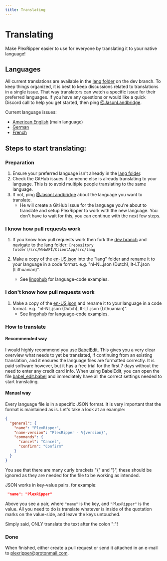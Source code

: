 ```yaml
---
title: Translating
---
```


# Translating

Make PlexRipper easier to use for everyone by translating it to your native language!

## Languages

All current translations are available in the [lang folder](https://github.com/PlexRipper/PlexRipper/tree/dev/src/WebAPI/ClientApp/src/lang) on the dev branch. To keep things organized, it is best to keep discussions related to translations in a single issue. That way translators can watch a specific issue for their preferred languages. If you have any questions or would like a quick Discord call to help you get started, then ping [@JasonLandbridge](https://github.com/JasonLandbridge).

Current language issues:

- [American English](https://github.com/PlexRipper/PlexRipper/issues/140) (main language)
- [German](https://github.com/PlexRipper/PlexRipper/issues/142)
- [French](https://github.com/PlexRipper/PlexRipper/issues/141)

## Steps to start translating:

### Preparation

1. Ensure your preferred language isn't already in the [lang folder](https://github.com/PlexRipper/PlexRipper/tree/dev/src/WebAPI/ClientApp/src/lang).
2. Check the GitHub issues if someone else is already translating to your language. This is to avoid multiple people translating to the same language.
3. If not, ping [@JasonLandbridge](https://github.com/JasonLandbridge) about the language you want to translate.
    - He will create a GitHub issue for the language you're about to translate and setup PlexRipper to work with the new language. You don't have to wait for this, you can continue with the next few steps.

### I know how pull requests work

1. If you know how pull requests work then fork the [dev branch](https://github.com/PlexRipper/PlexRipper/tree/dev) and navigate to the lang folder:
   ``
   [repository folder]/src/WebAPI/ClientApp/src/lang
   ``

2. Make a copy of the [en-US.json](https://github.com/PlexRipper/PlexRipper/blob/dev/src/WebAPI/ClientApp/src/lang/en-US.json) into the "lang" folder and rename it to your language in a code format. e.g. "nl-NL.json (Dutch), lt-LT.json (Lithuanian)".
    - See [lingohub](https://lingohub.com/developers/supported-locales/language-designators-with-regions) for language-code examples.

### I don't know how pull requests work

1. Make a copy of the [en-US.json](https://github.com/PlexRipper/PlexRipper/blob/dev/src/WebAPI/ClientApp/src/lang/en-US.json) and rename it to your language in a code format. e.g. "nl-NL.json (Dutch), lt-LT.json (Lithuanian)".
    - See [lingohub](https://lingohub.com/developers/supported-locales/language-designators-with-regions) for language-code examples.

### How to translate

#### Recommended way

I would highly recommend you use [BabelEdit](https://www.codeandweb.com/babeledit). This gives you a very clear overview what needs to yet be translated, if continuing from an existing translation, and it ensures the language files are formatted correctly. It is paid software however, but it has a free trial for the first 7 days without the need to enter any credit card info. When using BabelEdit, you can open the file [babel_edit.babel](https://github.com/PlexRipper/PlexRipper/blob/dev/src/WebAPI/ClientApp/src/lang/babel_edit.babel) and immediately have all the correct settings needed to start translating.

#### Manual way

Every language file is in a specific JSON format. It is very important that the format is maintained as is.
Let's take a look at an example:

```json
{
  "general": {
    "name": "PlexRipper",
    "name-version": "PlexRipper - V{version}",
    "commands": {
      "cancel": "Cancel",
      "confirm": "Confirm"
    }
  }
} 
```

You see that there are many curly brackets "{" and "}", these should be ignored as they are needed for the file to be working as intended. 

JSON works in key-value pairs. for example:
```json
 "name": "PlexRipper"
 ```
Above you see a pair, where `"name"` is the key, and `"PlexRipper"` is the value. All you need to do is translate whatever is inside of the quotation marks on the value-side, and leave the keys untouched.

Simply said, ONLY translate the text after the colon ":"!
### Done

When finished, either create a pull request or send it attached in an e-mail to [plexripper@protonmail.com](mailto:plexripper@protonmail.com?subject=[PlexRipper%20Translation]).
